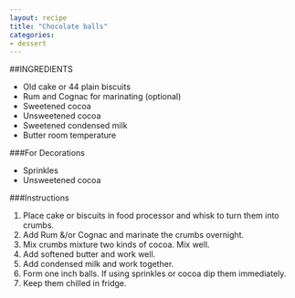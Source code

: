 ```yaml
---
layout: recipe
title: "Chocolate balls"
categories: 
- dessert 
---
```


##INGREDIENTS

* Old cake or 44 plain biscuits 
* Rum and Cognac for marinating (optional)
* Sweetened cocoa
* Unsweetened cocoa
* Sweetened condensed milk
* Butter room temperature

###For Decorations

* Sprinkles
* Unsweetened cocoa

###Instructions

1. Place cake or biscuits in food processor and whisk to turn them into crumbs.
2. Add Rum &/or Cognac and marinate the crumbs overnight.
3. Mix crumbs mixture two kinds of cocoa. Mix well.
4. Add softened butter and work well.
5. Add condensed milk and work together.
6. Form one inch balls. If using sprinkles or cocoa dip them immediately. 
7. Keep them chilled in fridge.